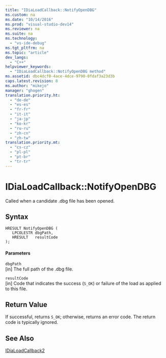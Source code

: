 ```yaml
---
title: "IDiaLoadCallback::NotifyOpenDBG"
ms.custom: na
ms.date: "10/14/2016"
ms.prod: "visual-studio-dev14"
ms.reviewer: na
ms.suite: na
ms.technology: 
  - "vs-ide-debug"
ms.tgt_pltfrm: na
ms.topic: "article"
dev_langs: 
  - "C++"
helpviewer_keywords: 
  - "IDiaLoadCallback::NotifyOpenDBG method"
ms.assetid: dbc4dcf0-4ace-4dce-9790-0fdaf3a23d3b
caps.latest.revision: 8
ms.author: "mikejo"
manager: "ghogen"
translation.priority.ht: 
  - "de-de"
  - "es-es"
  - "fr-fr"
  - "it-it"
  - "ja-jp"
  - "ko-kr"
  - "ru-ru"
  - "zh-cn"
  - "zh-tw"
translation.priority.mt: 
  - "cs-cz"
  - "pl-pl"
  - "pt-br"
  - "tr-tr"
---
```

# IDiaLoadCallback::NotifyOpenDBG
Called when a candidate .dbg file has been opened.  
  
## Syntax  
  
```cpp#  
HRESULT NotifyOpenDBG (   
   LPCOLESTR dbgPath,  
   HRESULT   resultCode  
);  
```  
  
#### Parameters  
 `dbgPath`  
 [in] The full path of the .dbg file.  
  
 `resultCode`  
 [in] Code that indicates the success (`S_OK`) or failure of the load as applied to this file.  
  
## Return Value  
 If successful, returns `S_OK`; otherwise, returns an error code. The return code is typically ignored.  
  
## See Also  
 [IDiaLoadCallback2](../debugger/idialoadcallback2.md)